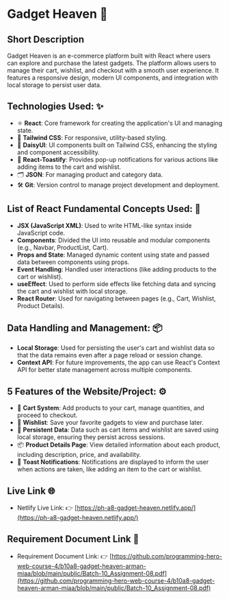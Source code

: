 # Gadget Heaven 🚀

## Short Description
Gadget Heaven is an e-commerce platform built with React where users can explore and purchase the latest gadgets. The platform allows users to manage their cart, wishlist, and checkout with a smooth user experience. It features a responsive design, modern UI components, and integration with local storage to persist user data.

## Technologies Used: ✨
- ⚛️ **React**: Core framework for creating the application's UI and managing state.
- 🎨 **Tailwind CSS**: For responsive, utility-based styling.
- 🌼 **DaisyUI**: UI components built on Tailwind CSS, enhancing the styling and component accessibility.
- 🔔 **React-Toastify**: Provides pop-up notifications for various actions like adding items to the cart and wishlist.
- 🗂️ **JSON**: For managing product and category data.
- 🛠️ **Git**: Version control to manage project development and deployment.

## List of React Fundamental Concepts Used: 📝
- **JSX (JavaScript XML)**: Used to write HTML-like syntax inside JavaScript code.
- **Components**: Divided the UI into reusable and modular components (e.g., Navbar, ProductList, Cart).
- **Props and State**: Managed dynamic content using state and passed data between components using props.
- **Event Handling**: Handled user interactions (like adding products to the cart or wishlist).
- **useEffect**: Used to perform side effects like fetching data and syncing the cart and wishlist with local storage.
- **React Router**: Used for navigating between pages (e.g., Cart, Wishlist, Product Details).
  
## Data Handling and Management: 📦
- **Local Storage**: Used for persisting the user's cart and wishlist data so that the data remains even after a page reload or session change.
- **Context API**: For future improvements, the app can use React's Context API for better state management across multiple components.

## 5 Features of the Website/Project: ⚙️
- 🛒 **Cart System**: Add products to your cart, manage quantities, and proceed to checkout.
- 💖 **Wishlist**: Save your favorite gadgets to view and purchase later.
- 🔄 **Persistent Data**: Data such as cart items and wishlist are saved using local storage, ensuring they persist across sessions.
- 📦 **Product Details Page**: View detailed information about each product, including description, price, and availability.
- 🔔 **Toast Notifications**: Notifications are displayed to inform the user when actions are taken, like adding an item to the cart or wishlist.

## Live Link 🌐
- Netlify Live Link: 👉 [https://ph-a8-gadget-heaven.netlify.app/](https://ph-a8-gadget-heaven.netlify.app/)




## Requirement Document Link 📄
- Requirement Document Link: 👉 [https://github.com/programming-hero-web-course-4/b10a8-gadget-heaven-arman-miaa/blob/main/public/Batch-10_Assignment-08.pdf](https://github.com/programming-hero-web-course-4/b10a8-gadget-heaven-arman-miaa/blob/main/public/Batch-10_Assignment-08.pdf)



